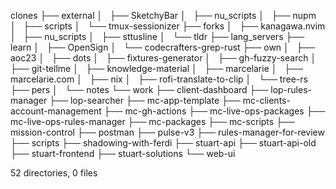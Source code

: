 clones
├── external
│   ├── SketchyBar
│   ├── nu_scripts
│   ├── nupm
│   ├── scripts
│   └── tmux-sessionizer
├── forks
│   ├── kanagawa.nvim
│   ├── nu_scripts
│   ├── sttusline
│   └── tldr
├── lang_servers
├── learn
│   ├── OpenSign
│   └── codecrafters-grep-rust
├── own
│   ├── aoc23
│   ├── dots
│   ├── fixtures-generator
│   ├── gh-fuzzy-search
│   ├── git-tellme
│   ├── knowledge-material
│   ├── marcelarie
│   ├── marcelarie.com
│   ├── nix
│   ├── rofi-translate-to-clip
│   └── tree-rs
├── pers
│   └── notes
└── work
    ├── client-dashboard
    ├── lop-rules-manager
    ├── lop-searcher
    ├── mc-app-template
    ├── mc-clients-account-management
    ├── mc-gh-actions
    ├── mc-live-ops-packages
    ├── mc-live-ops-rules-manager
    ├── mc-packages
    ├── mc-scripts
    ├── mission-control
    ├── postman
    ├── pulse-v3
    ├── rules-manager-for-review
    ├── scripts
    ├── shadowing-with-ferdi
    ├── stuart-api
    ├── stuart-api-old
    ├── stuart-frontend
    ├── stuart-solutions
    └── web-ui

52 directories, 0 files
